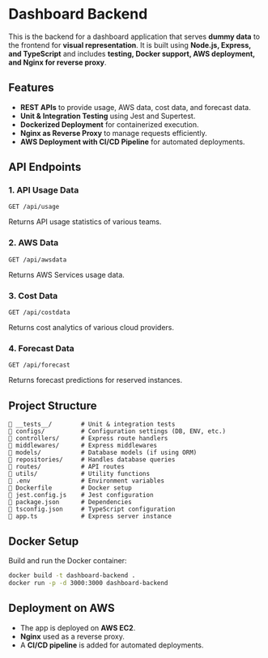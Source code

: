 # Dashboard Backend

This is the backend for a dashboard application that serves **dummy data** to the frontend for **visual representation**. It is built using **Node.js, Express, and TypeScript** and includes **testing, Docker support, AWS deployment, and Nginx for reverse proxy**.

## Features
- **REST APIs** to provide usage, AWS data, cost data, and forecast data.
- **Unit & Integration Testing** using Jest and Supertest.
- **Dockerized Deployment** for containerized execution.
- **Nginx as Reverse Proxy** to manage requests efficiently.
- **AWS Deployment with CI/CD Pipeline** for automated deployments.

## API Endpoints

### 1. API Usage Data
```http
GET /api/usage
```
Returns API usage statistics of various teams.

### 2. AWS Data
```http
GET /api/awsdata
```
Returns AWS Services usage data.

### 3. Cost Data
```http
GET /api/costdata
```
Returns cost analytics of various cloud providers.

### 4. Forecast Data
```http
GET /api/forecast
```
Returns forecast predictions for reserved instances.

## Project Structure
```
📂 __tests__/        # Unit & integration tests
📂 configs/          # Configuration settings (DB, ENV, etc.)
📂 controllers/      # Express route handlers
📂 middlewares/      # Express middlewares
📂 models/           # Database models (if using ORM)
📂 repositories/     # Handles database queries
📂 routes/           # API routes
📂 utils/            # Utility functions
📜 .env              # Environment variables
📜 Dockerfile        # Docker setup
📜 jest.config.js    # Jest configuration
📜 package.json      # Dependencies
📜 tsconfig.json     # TypeScript configuration
📜 app.ts            # Express server instance
```

## Docker Setup
Build and run the Docker container:
```sh
docker build -t dashboard-backend .
docker run -p -d 3000:3000 dashboard-backend
```

## Deployment on AWS
- The app is deployed on **AWS EC2**.
- **Nginx** used as a reverse proxy.
- A **CI/CD pipeline** is added for automated deployments.
